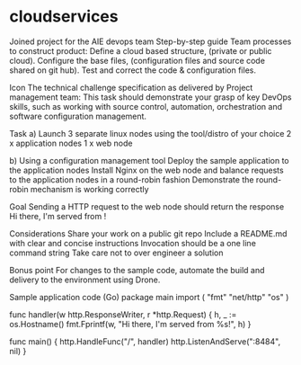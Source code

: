# cloudservices
Joined project for the AIE devops team
Step-by-step guide
Team processes to construct product:
Define a cloud based structure, (private or public cloud).
Configure the base files, (configuration files and source code shared on git hub).
Test and correct the code & configuration files.  
 
Icon
The technical challenge specification as delivered by Project management team:
This task should demonstrate your grasp of key DevOps skills, such as working with source control, automation, orchestration and software
configuration management.
 
Task
a) Launch 3 separate linux nodes using the tool/distro of your choice
2 x application nodes
1 x web node
 
b) Using a configuration management tool
Deploy the sample application to the application nodes
Install Nginx on the web node and balance requests to the application nodes in a round-robin fashion
Demonstrate the round-robin mechanism is working correctly
 
Goal
Sending a HTTP request to the web node should return the response
Hi there, I'm served from <application node hostname>!
 
Considerations
Share your work on a public git repo
Include a README.md with clear and concise instructions
Invocation should be a one line command string
Take care not to over engineer a solution
 
Bonus point
For changes to the sample code, automate the build and delivery to the environment using Drone.
 
Sample application code (Go)
package main
import (
"fmt"
"net/http"
"os"
)
 
func handler(w http.ResponseWriter, r *http.Request) {
h, _ := os.Hostname()
fmt.Fprintf(w, "Hi there, I'm served from %s!", h)
}
 
func main() {
http.HandleFunc("/", handler)
http.ListenAndServe(":8484", nil)
}
 
